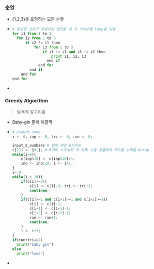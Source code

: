 ### 순열

- {1,2,3}을 포함하는 모든 순열

- ```python
  # 동일한 숫자가 포함되지 않았을 때 각 자리수별 loop을 이용
  for i1 from 1 to 3
  	for i2 from 1 to 3
      	if i2 != i1 then
          	for i3 from 1 to 3
              	if i3 != i1 and i3 != i2 then
                  	print i1, i2, i3
                  end if
              end for
          end if
      end for
  end for
  ```

- 



### Greedy Algorithm

> 탐욕적 알고리즘



- Baby-gin 문제 해결책

- ```python
  # pseudo code
  i <- 0, inp <- 0, tri <- 0, run <- 0;
  
  input_6_numbers # 입력 받은 6자리수
  c[12] <- {0,}; # 6자리 수로부터 각 자리 수를 추출하여 개수를 누적할 Array
  while(i<6){
      c[inp%10] <- c[inp%10]+1;
      inp <- inp/10; i <- i+1;
  }
  i<-0;
  while(i < 10){
      if(c[i]>=3){
          c[i] <- c[i]-3; tri <- tri+1;
          continue;
      }
      if(c[i]>=1 and c[i+1]>=1 and c[i+2]>=1){
          c[i] <- c[i]-1;
          c[i+1] <- c[i+1]-1;
          c[i+2] <- c[i+2]-1;
          run <- run+1;
          continue;
      }
      i <- i+1;
  }
  if(run+tri==2)
  	print("baby gin")
  else
  	print("lose")
  ```

- 